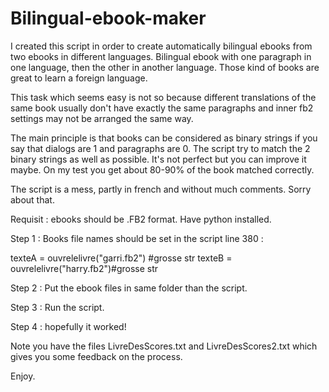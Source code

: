 # Bilingual-ebook-maker
I created this script in order to create automatically bilingual ebooks from two ebooks in different languages.
Bilingual ebook with one paragraph in one language, then the other in another language. Those kind of books are great to learn a foreign language.

This task which seems easy is not so because different translations of the same book usually don't have exactly the same paragraphs and inner fb2 settings may not be arranged the same way.

The main principle is that books can be considered as binary strings if you say that dialogs are 1 and paragraphs are 0.
The script try to match the 2 binary strings as well as possible. It's not perfect but you can improve it maybe. On my test you get about 80-90% of the book matched correctly.

The script is a mess, partly in french and without much comments. Sorry about that.

Requisit : ebooks should be .FB2 format. Have python installed.

Step 1 : Books file names should be set in the script line 380 : 

texteA = ouvrelelivre("garri.fb2") #grosse str
texteB = ouvrelelivre("harry.fb2")#grosse str

Step 2 : Put the ebook files in same folder than the script.

Step 3 : Run the script.

Step 4 : hopefully it worked!

Note you have the files LivreDesScores.txt and LivreDesScores2.txt which gives you some feedback on the process.

Enjoy.
